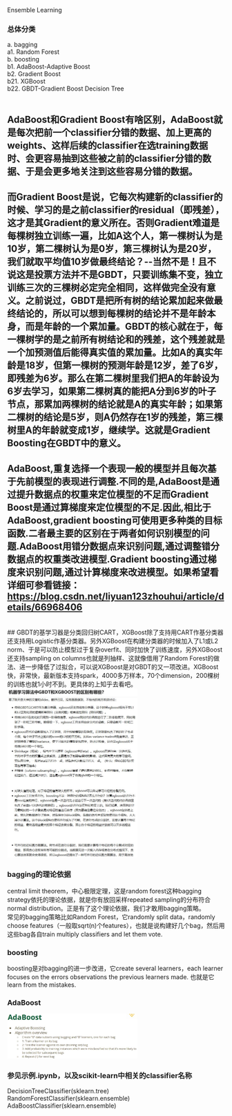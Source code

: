 Ensemble Learning

### 总体分类

a. bagging<br />
	a1. Random Forest<br />
b. boosting<br />
	b1. AdaBoost-Adaptive Boost<br />
	b2. Gradient Boost<br />
		b21. XGBoost<br />
		b22. GBDT-Gradient Boost Decision Tree<br />
<br />
## AdaBoost和Gradient Boost有啥区别，AdaBoost就是每次把前一个classifier分错的数据、加上更高的weights、这样后续的classifier在选training数据时、会更容易抽到这些被之前的classifier分错的数据、于是会更多地关注到这些容易分错的数据。<br />
## 而Gradient Boost是说，它每次构建新的classifier的时候、学习的是之前classifier的residual（即残差），这才是其Gradient的意义所在。否则Gradient难道是每棵树独立训练一遍，比如A这个人，第一棵树认为是10岁，第二棵树认为是0岁，第三棵树认为是20岁，我们就取平均值10岁做最终结论？--当然不是！且不说这是投票方法并不是GBDT，只要训练集不变，独立训练三次的三棵树必定完全相同，这样做完全没有意义。之前说过，GBDT是把所有树的结论累加起来做最终结论的，所以可以想到每棵树的结论并不是年龄本身，而是年龄的一个累加量。GBDT的核心就在于，每一棵树学的是之前所有树结论和的残差，这个残差就是一个加预测值后能得真实值的累加量。比如A的真实年龄是18岁，但第一棵树的预测年龄是12岁，差了6岁，即残差为6岁。那么在第二棵树里我们把A的年龄设为6岁去学习，如果第二棵树真的能把A分到6岁的叶子节点，那累加两棵树的结论就是A的真实年龄；如果第二棵树的结论是5岁，则A仍然存在1岁的残差，第三棵树里A的年龄就变成1岁，继续学。这就是Gradient Boosting在GBDT中的意义。<br />
## AdaBoost,重复选择一个表现一般的模型并且每次基于先前模型的表现进行调整.不同的是,AdaBoost是通过提升数据点的权重来定位模型的不足而Gradient Boost是通过算梯度来定位模型的不足.因此,相比于AdaBoost,gradient boosting可使用更多种类的目标函数.二者最主要的区别在于两者如何识别模型的问题.AdaBoost用错分数据点来识别问题,通过调整错分数据点的权重类改进模型.Gradient boosting通过梯度来识别问题,通过计算梯度来改进模型。如果希望看详细可参看链接：https://blog.csdn.net/liyuan123zhouhui/article/details/66968406<br />
<br />
## GBDT的基学习器是分类回归树CART，XGBoost除了支持用CART作基分类器还支持用Logistic作基分类器。另外XGBoost在构建分类器的时候加入了L1或L2 norm、于是可以防止模型过于复杂overfit、同时加快了训练速度，另外XGBoost还支持sampling on columns也就是列抽样、这就像借用了Random Forest的做法、进一步降低了过拟合，可以说XGBoost是对GBDT的又一项改进。XGBoost快，非常快，最新版本支持spark，4000多万样本，70个dimension，200棵树的训练也就1小时不到。更具体的上知乎去看吧。<br />
<img src="XGBoost_1.jpg" width="60%" height="60%" alt="XGBoost_1"/><br />

### bagging的理论依据

central limit theorem，中心极限定理，这是random forest这种bagging strategy依托的理论依据，就是你有放回采样repeated sampling的分布符合normal distribution。正是有了这个理论依据，我们才敢用bagging策略。<br />
常见的bagging策略比如Random Forest，它randomly split data，randomly choose features（一般取sqrt(n)个features），也就是说构建好几个bag，然后用这些bag各自train multiply classifiers and let them vote.

### boosting

boosting是对bagging的进一步改进，它create several learners，each learner focuses on the errors observations the previous learners made. 也就是它learn from the mistakes.

### AdaBoost

<img src="Adaboost_1.jpg" width="60%" height="60%" alt="Adaboost_1"/><br />

### 参见示例.ipynb，以及scikit-learn中相关的classifier名称

DecisionTreeClassifier(sklearn.tree)<br />
RandomForestClassifier(sklearn.ensemble)<br />
AdaBoostClassifier(sklearn.ensemble)<br />